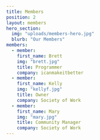 ```yaml
---
title: Members
position: 2
layout: members
hero_section:
  img: "uploads/members-hero.jpg"
  blurb: "Our Members"
members:
  - member:
    first_name: Brett
    img: "brett.jpg"
    title: Programmer
    company: icanmakeitbetter
  - member:
    first_name: Kelly
    img: "kellyf.jpg"
    title: Owner
    company: Society of Work
  - member:
    first_name: Mary
    img: "mary.jpg"
    title: Community Manager
    company: Society of Work
---
```

